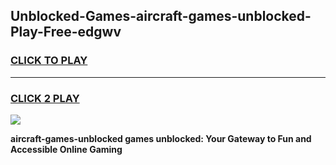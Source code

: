 
## Unblocked-Games-aircraft-games-unblocked-Play-Free-edgwv
<h3>
<a href="https://premium76.site?title=aircraft-games-unblocked&ref=21A">CLICK TO PLAY</a></h3>
<hr>

<h3>
<a href="https://premium76.site?title=aircraft-games-unblocked&ref=21A">CLICK 2 PLAY</a>
  
</h3>

<a href="https://premium76.site?title=aircraft-games-unblocked&ref=21A"><img src="https://clearcache.store/games.png"></a>


**aircraft-games-unblocked games unblocked: Your Gateway to Fun and Accessible Online Gaming**
